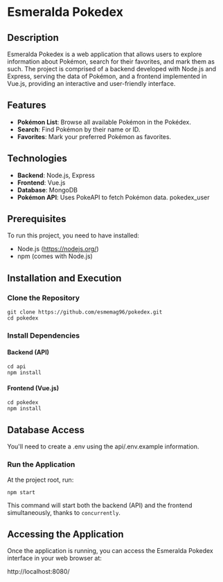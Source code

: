 # Esmeralda Pokedex

## Description

Esmeralda Pokedex is a web application that allows users to explore information about Pokémon, search for their favorites, and mark them as such. The project is comprised of a backend developed with Node.js and Express, serving the data of Pokémon, and a frontend implemented in Vue.js, providing an interactive and user-friendly interface.

## Features

- **Pokémon List**: Browse all available Pokémon in the Pokédex.
- **Search**: Find Pokémon by their name or ID.
- **Favorites**: Mark your preferred Pokémon as favorites.

## Technologies

- **Backend**: Node.js, Express
- **Frontend**: Vue.js
- **Database**: MongoDB
- **Pokémon API**: Uses PokeAPI to fetch Pokémon data.
pokedex_user
## Prerequisites

To run this project, you need to have installed:

- Node.js (https://nodejs.org/)
- npm (comes with Node.js)

## Installation and Execution

### Clone the Repository
```
git clone https://github.com/esmemag96/pokedex.git
cd pokedex
```
### Install Dependencies

#### Backend (API)

```
cd api
npm install
```
#### Frontend (Vue.js)

```
cd pokedex
npm install
```
## Database Access
You'll need to create a .env using the api/.env.example information.

### Run the Application

At the project root, run:
```
npm start
```
This command will start both the backend (API) and the frontend simultaneously, thanks to `concurrently`.


## Accessing the Application

Once the application is running, you can access the Esmeralda Pokedex interface in your web browser at:

http://localhost:8080/

